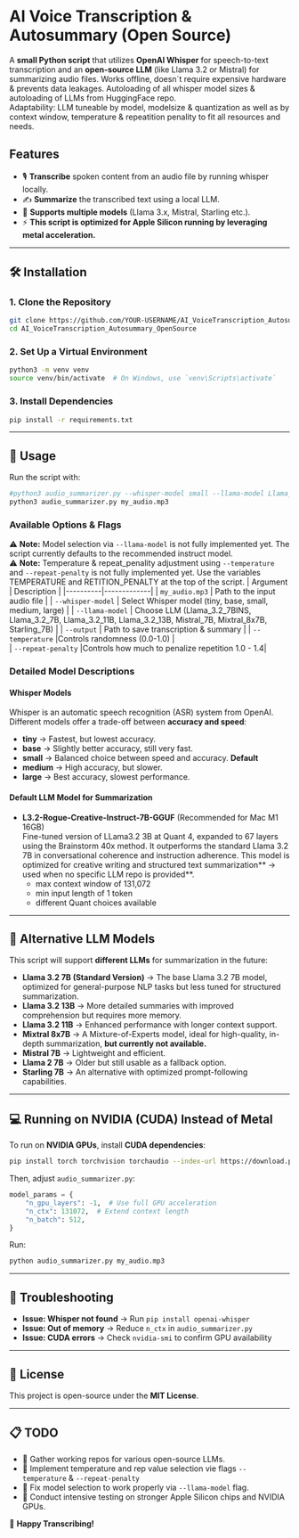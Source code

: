 # AI Voice Transcription & Autosummary (Open Source)

A **small Python script** that utilizes **OpenAI Whisper** for speech-to-text transcription and an **open-source LLM** (like Llama 3.2 or Mistral) for summarizing audio files. Works offline, doesn´t require expensive hardware & prevents data leakages.
Autoloading of all whisper model sizes & autoloading of LLMs from HuggingFace repo.  
Adaptability: LLM tuneable by model, modelsize & quantization as well as by context window, temperature & repeatition penality to fit all resources and needs.

## Features
- 🎙 **Transcribe** spoken content from an audio file by running whisper locally.
- ✍️ **Summarize** the transcribed text using a local LLM.
- 🚀 **Supports multiple models** (Llama 3.x, Mistral, Starling etc.).
- ⚡ **This script is optimized for Apple Silicon running by leveraging metal acceleration.**
---

## 🛠️ Installation
### **1. Clone the Repository**
```sh
git clone https://github.com/YOUR-USERNAME/AI_VoiceTranscription_Autosummary_OpenSource.git
cd AI_VoiceTranscription_Autosummary_OpenSource
```

### **2. Set Up a Virtual Environment**
```sh
python3 -m venv venv
source venv/bin/activate  # On Windows, use `venv\Scripts\activate`
```

### **3. Install Dependencies**
```sh
pip install -r requirements.txt
```

---

## 🚀 Usage
Run the script with:
```sh
#python3 audio_summarizer.py --whisper-model small --llama-model Llama_3.2_7B my_audio.mp3
python3 audio_summarizer.py my_audio.mp3
```

### **Available Options & Flags**
⚠️ **Note:** Model selection via `--llama-model` is not fully implemented yet. The script currently defaults to the recommended instruct model.  
⚠️ **Note:** Temperature & repeat_penality adjustment using `--temperature` and `--repeat-penalty` is not fully implemented yet. Use the variables TEMPERATURE and RETITION_PENALTY at the top of the script.
| Argument | Description |
|----------|-------------|
| `my_audio.mp3` | Path to the input audio file |
| `--whisper-model` | Select Whisper model (tiny, base, small, medium, large) |
| `--llama-model` | Choose LLM (Llama_3.2_7BINS, Llama_3.2_7B, Llama_3.2_11B, Llama_3.2_13B, Mistral_7B, Mixtral_8x7B, Starling_7B) |
| `--output` | Path to save transcription & summary |
| `--temperature` |Controls randomness (0.0-1.0) |  
| `--repeat-penalty` |Controls how much to penalize repetition 1.0 - 1.4|

### **Detailed Model Descriptions**
#### **Whisper Models**
Whisper is an automatic speech recognition (ASR) system from OpenAI. Different models offer a trade-off between **accuracy and speed**:
- **tiny** → Fastest, but lowest accuracy.
- **base** → Slightly better accuracy, still very fast.
- **small** → Balanced choice between speed and accuracy. **Default**
- **medium** → High accuracy, but slower.
- **large** → Best accuracy, slowest performance.

#### **Default LLM Model for Summarization**
- **L3.2-Rogue-Creative-Instruct-7B-GGUF** (Recommended for Mac M1 16GB)  
Fine-tuned version of LLama3.2 3B at Quant 4, expanded to 67 layers using the Brainstorm 40x method. It outperforms the standard Llama 3.2 7B in conversational coherence and instruction adherence.
This model is optimized for creative writing and structured text summarization** → used when no specific LLM repo is provided**.  
    - max context window of 131,072
    - min input length of 1 token
    - different Quant choices available  

---

## 🧠 Alternative LLM Models
This script will support **different LLMs** for summarization in the future:
- **Llama 3.2 7B (Standard Version)** → The base Llama 3.2 7B model, optimized for general-purpose NLP tasks but less tuned for structured summarization.
- **Llama 3.2 13B** → More detailed summaries with improved comprehension but requires more memory.
- **Llama 3.2 11B** → Enhanced performance with longer context support.
- **Mixtral 8x7B** → A Mixture-of-Experts model, ideal for high-quality, in-depth summarization, **but currently not available.**
- **Mistral 7B** → Lightweight and efficient.
- **Llama 2 7B** → Older but still usable as a fallback option.
- **Starling 7B** → An alternative with optimized prompt-following capabilities.

---

## 💻 Running on NVIDIA (CUDA) Instead of Metal
To run on **NVIDIA GPUs**, install **CUDA dependencies**:
```sh
pip install torch torchvision torchaudio --index-url https://download.pytorch.org/whl/cu118
```
Then, adjust `audio_summarizer.py`:
```python
model_params = {
    "n_gpu_layers": -1,  # Use full GPU acceleration
    "n_ctx": 131072,  # Extend context length
    "n_batch": 512,
}
```
Run:
```sh
python audio_summarizer.py my_audio.mp3
```

---

## 🔧 Troubleshooting
- **Issue: Whisper not found** → Run `pip install openai-whisper`
- **Issue: Out of memory** → Reduce `n_ctx` in `audio_summarizer.py`
- **Issue: CUDA errors** → Check `nvidia-smi` to confirm GPU availability

---

## 📜 License
This project is open-source under the **MIT License**.

---

## 📋 TODO
- 📌 Gather working repos for various open-source LLMs.
- 📌 Implement temperature and rep value selection vie flags `--temperature` & `--repeat-penalty`
- 📌 Fix model selection to work properly via `--llama-model` flag.
- 📌 Conduct intensive testing on stronger Apple Silicon chips and NVIDIA GPUs.


🚀 **Happy Transcribing!**
